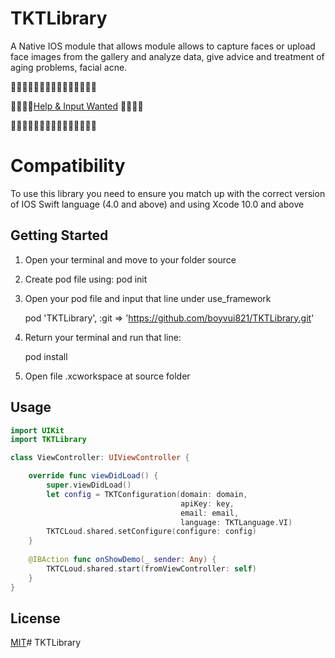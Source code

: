 # TKTLibrary
A Native IOS module that allows module allows to capture faces or upload face images from the gallery and analyze data, 
give advice and treatment of aging problems, facial acne.

🚧🚧🚧🚧🚧🚧🚧🚧🚧🚧🚧🚧🚧🚧🚧

🚧🚧🚧🚧[Help & Input Wanted](https://github.com/boyvui821/TKTLibrary/issues) 🚧🚧🚧🚧

🚧🚧🚧🚧🚧🚧🚧🚧🚧🚧🚧🚧🚧🚧🚧

# Compatibility
To use this library you need to ensure you match up with the correct version of IOS Swift language (4.0 and above) and using Xcode 10.0 and above

## Getting Started
1. Open your terminal and move to your folder source
2. Create pod file using: pod init
3. Open your pod file and input that line under use_framework

    pod 'TKTLibrary', :git => 'https://github.com/boyvui821/TKTLibrary.git'
    
4. Return your terminal and run that line:

    pod install

5. Open file .xcworkspace at source folder 

## Usage
```swift
import UIKit
import TKTLibrary

class ViewController: UIViewController {

    override func viewDidLoad() {
        super.viewDidLoad()
        let config = TKTConfiguration(domain: domain,
                                      apiKey: key,
                                      email: email,
                                      language: TKTLanguage.VI)
        TKTCLoud.shared.setConfigure(configure: config)
    }
    
    @IBAction func onShowDemo(_ sender: Any) {
        TKTCLoud.shared.start(fromViewController: self)
    }
}
```

## License

[MIT](LICENSE.md)# TKTLibrary
  
    
